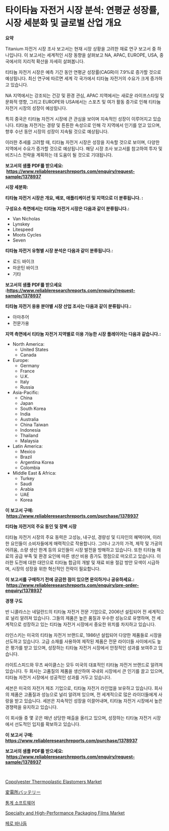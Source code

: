 <p><h1>타이타늄 자전거 시장 분석: 연평균 성장률, 시장 세분화 및 글로벌 산업 개요</h1></p><p><strong>요약</strong></p>
<p><p>Titanium 자전거 시장 조사 보고서는 현재 시장 상황을 고려한 재료 연구 보고서 중 하나입니다. 이 보고서는 세계적인 시장 동향을 살펴보고 NA, APAC, EUROPE, USA, 중국에서의 지리적 확산을 자세히 살펴봅니다. </p><p>티타늄 자전거 시장은 예측 기간 동안 연평균 성장률(CAGR)이 7.9%로 증가할 것으로 예상됩니다. 최신 연구에 따르면 세계 각 국가에서 티타늄 자전거의 수요가 크게 증가하고 있습니다.</p><p>NA 지역에서는 강조되는 건강 및 환경 관심, APAC 지역에서는 새로운 라이프스타일 및 문화적 영향, 그리고 EUROPE와 USA에서는 스포츠 및 여가 활동 증가로 인해 티타늄 자전거 시장의 성장이 예상됩니다. </p><p>특히 중국은 티타늄 자전거 시장에 큰 관심을 보이며 지속적인 성장이 이루어지고 있습니다. 티타늄 자전거는 경량 및 튼튼한 속성으로 인해 각 지역에서 인기를 얻고 있으며, 향후 수년 동안 시장의 성장이 지속될 것으로 예상됩니다.</p><p>이러한 추세를 고려할 때, 티타늄 자전거 시장은 성장을 지속할 것으로 보이며, 다양한 지역에서 수요가 증가할 것으로 예상됩니다. 해당 시장 조사 보고서를 참고하여 투자 및 비즈니스 전략을 계획하는 데 도움이 될 것으로 기대됩니다.</p></p>
<p><strong>보고서의 샘플 PDF를 받으세요: &nbsp;<a href="https://www.reliableresearchreports.com/enquiry/request-sample/1378937">https://www.reliableresearchreports.com/enquiry/request-sample/1378937</a></strong></p>
<p><strong>시장 세분화:</strong></p>
<p><strong> 티타늄 자전거 시장은 개요, 배포, 애플리케이션 및 지역으로 더 분류됩니다. :</strong></p>
<p><strong>구성요소 측면에서는 티타늄 자전거 시장은 다음과 같이 분류됩니다.:</strong></p>
<p><ul><li>Van Nicholas</li><li>Lynskey</li><li>Litespeed</li><li>Moots Cycles</li><li>Seven</li></ul></p>
<p><strong> 티타늄 자전거 유형별 시장 분석은 다음과 같이 분류됩니다.:</strong></p>
<p><ul><li>로드 바이크</li><li>마운틴 바이크</li><li>기타</li></ul></p>
<p><strong>보고서의 샘플 PDF를 받으세요 :<a href="https://www.reliableresearchreports.com/enquiry/request-sample/1378937">https://www.reliableresearchreports.com/enquiry/request-sample/1378937</a></strong></p>
<p><strong> 티타늄 자전거 응용 분야별 시장 산업 조사는 다음과 같이 분류됩니다.:</strong></p>
<p><ul><li>아마추어</li><li>전문가용</li></ul></p>
<p><strong>지역 측면에서 티타늄 자전거 지역별로 이용 가능한 시장 플레이어는 다음과 같습니다.:</strong></p>
<p><ul>
    <li>
        North America:
        <ul>
            <li>United States</li>
            <li>Canada</li>
        </ul>
    </li>
    <li>
        Europe:
        <ul>
            <li>Germany</li>
            <li>France</li>
            <li>U.K.</li>
            <li>Italy</li>
            <li>Russia</li>
        </ul>
    </li>
    <li>
        Asia-Pacific:
        <ul>
            <li>China</li>
            <li>Japan</li>
            <li>South Korea</li>
            <li>India</li>
            <li>Australia</li>
            <li>China Taiwan</li>
            <li>Indonesia</li>
            <li>Thailand</li>
            <li>Malaysia</li>
        </ul>
    </li>
    <li>
        Latin America:
        <ul>
            <li>Mexico</li>
            <li>Brazil</li>
            <li>Argentina Korea</li>
            <li>Colombia</li>
        </ul>
    </li>
    <li>
        Middle East & Africa:
        <ul>
            <li>Turkey</li>
            <li>Saudi</li>
            <li>Arabia</li>
            <li>UAE</li>
            <li>Korea</li>
        </ul>
    </li>
    </ul></p>
<p><strong>이 보고서 구매: &nbsp;<a href="https://www.reliableresearchreports.com/purchase/1378937">https://www.reliableresearchreports.com/purchase/1378937</a></strong></p>
<p><strong>티타늄 자전거의 주요 동인 및 장벽 시장</strong></p>
<p><p>티타늄 자전거 시장의 주요 동력은 고성능, 내구성, 경량성 및 디자인의 혜택이며, 이러한 요인들이 소비자들에게 매력적으로 작용합니다. 그러나 고가의 가격, 제작 및 가공의 어려움, 소량 생산 한계 등의 요인들이 시장 발전을 방해하고 있습니다. 또한 티타늄 재료의 공급 부족 및 환경 요인에 따른 생산 비용 증가도 쟁점으로 떠오르고 있습니다. 이러한 도전에 대한 대안으로 티타늄 합금의 개발 및 재료 비용 절감 방안 모색이 시급하며, 시장의 성장을 위한 혁신적인 전략이 필요합니다.</p></p>
<p><strong>이 보고서를 구매하기 전에 궁금한 점이 있으면 문의하거나 공유하세요.: &nbsp;<a href="https://www.reliableresearchreports.com/enquiry/pre-order-enquiry/1378937">https://www.reliableresearchreports.com/enquiry/pre-order-enquiry/1378937</a></strong></p>
<p><strong>경쟁 구도</strong></p>
<p><p>반 니콜라스는 네덜란드의 티타늄 자전거 전문 기업으로, 2006년 설립되어 전 세계적으로 널리 알려져 있습니다. 그들의 제품은 높은 품질과 우수한 성능으로 유명하며, 전 세계적으로 성장하고 있는 티타늄 자전거 시장에서 중요한 위치를 차지하고 있습니다.</p><p>라인스키는 미국의 티타늄 자전거 브랜드로, 1986년 설립되어 다양한 제품들로 시장을 선도하고 있습니다. 고급 소재를 사용하여 제작된 제품은 전문 라이더들 사이에서도 높은 평가를 받고 있으며, 성장하는 티타늄 자전거 시장에서 안정적인 성과를 보여주고 있습니다.</p><p>라이트스피드와 무츠 싸이클스는 모두 미국의 대표적인 티타늄 자전거 브랜드로 알려져 있습니다. 두 회사는 고품질의 제품을 생산하여 국내외 시장에서 큰 인기를 끌고 있으며, 티타늄 자전거 시장에서 성공적인 성과를 거두고 있습니다.</p><p>세븐은 미국의 자전거 제조 기업으로, 티타늄 자전거 라인업을 보유하고 있습니다. 회사의 제품은 고품질과 성능으로 널리 알려져 있으며, 전 세계적으로 많은 라이더들에게 사랑을 받고 있습니다. 세븐은 지속적인 성장을 이끌어내며, 티타늄 자전거 시장에서 높은 경쟁력을 유지하고 있습니다.</p><p>이 회사들 중 몇 곳은 매년 상당한 매출을 올리고 있으며, 성장하는 티타늄 자전거 시장에서 선도적인 입지를 확보하고 있습니다.</p></p>
<p><strong>이 보고서 구매: &nbsp; <a href="https://www.reliableresearchreports.com/purchase/1378937">https://www.reliableresearchreports.com/purchase/1378937</a></strong></p>
<p><strong>보고서의 샘플 PDF를 받으세요: &nbsp;<a href="https://www.reliableresearchreports.com/enquiry/request-sample/1378937">https://www.reliableresearchreports.com/enquiry/request-sample/1378937</a></strong><strong></strong></p>
<p>&nbsp;</p>
<p><p><a href="https://github.com/FassouRP/Market-Research-Report-List-3/blob/main/copolyester-thermoplastic-elastomers-market.md">Copolyester Thermoplastic Elastomers Market</a></p><p><a href="https://github.com/nxboeu02965442/Market-Research-Report-List-1/blob/main/74998211289.md">変電所バッテリー</a></p><p><a href="https://github.com/mpodehpw07370073/Market-Research-Report-List-1/blob/main/4821564891.md">통계 소프트웨어</a></p><p><a href="https://github.com/rahu1506/Market-Research-Report-List-3/blob/main/specialty-and-high-performance-packaging-films-market.md">Specialty and High-Performance Packaging Films Market</a></p><p><a href="https://medium.com/@joananitzsche/%ED%8E%98%EB%A1%9C%EB%B0%94%EB%82%98%EB%93%90-%EC%8B%9C%EC%9E%A5-%EA%B7%9C%EB%AA%A8-cagr-%EC%B6%94%EC%84%B8-2024-2030-d96447da3fb3">페로 바나듐</a></p></p>